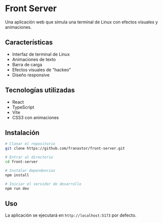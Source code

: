 # Front Server

Una aplicación web que simula una terminal de Linux con efectos visuales y animaciones.

## Características

- Interfaz de terminal de Linux
- Animaciones de texto
- Barra de carga
- Efectos visuales de "hackeo"
- Diseño responsive

## Tecnologías utilizadas

- React
- TypeScript
- Vite
- CSS3 con animaciones

## Instalación

```bash
# Clonar el repositorio
git clone https://github.com/franastor/front-server.git

# Entrar al directorio
cd front-server

# Instalar dependencias
npm install

# Iniciar el servidor de desarrollo
npm run dev
```

## Uso

La aplicación se ejecutará en `http://localhost:5173` por defecto.
